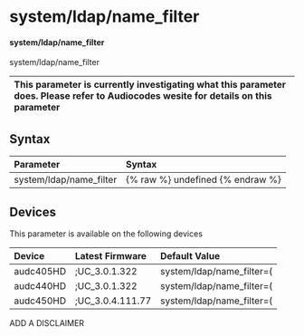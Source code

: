 ﻿---
description: system/ldap/name_filter
search: false
---

# system/ldap/name_filter

#### system/ldap/name_filter

system/ldap/name_filter


| This parameter is currently investigating what this parameter does. Please refer to Audiocodes wesite for details on this parameter | 
| :--- |

## Syntax
| Parameter | Syntax |
| :--- | :--- |
|system/ldap/name_filter | {% raw %} undefined {% endraw %}|

## Devices
This parameter is available on the following devices

| Device | Latest Firmware | Default Value |
|:---|:---|:---|
| audc405HD | ;UC_3.0.1.322 | system/ldap/name_filter=(|(sn 
| audc440HD | ;UC_3.0.1.322 | system/ldap/name_filter=(|(sn 
| audc450HD | ;UC_3.0.4.111.77 | system/ldap/name_filter=(|(sn 

ADD A DISCLAIMER
